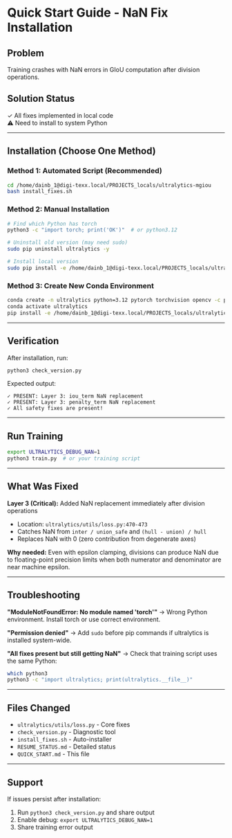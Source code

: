 # Quick Start Guide - NaN Fix Installation

## Problem
Training crashes with NaN errors in GIoU computation after division operations.

## Solution Status
✓ All fixes implemented in local code  
⚠ Need to install to system Python

---

## Installation (Choose One Method)

### Method 1: Automated Script (Recommended)
```bash
cd /home/dainb_1@digi-texx.local/PROJECTS_locals/ultralytics-mgiou
bash install_fixes.sh
```

### Method 2: Manual Installation
```bash
# Find which Python has torch
python3 -c "import torch; print('OK')"  # or python3.12

# Uninstall old version (may need sudo)
sudo pip uninstall ultralytics -y

# Install local version
sudo pip install -e /home/dainb_1@digi-texx.local/PROJECTS_locals/ultralytics-mgiou
```

### Method 3: Create New Conda Environment
```bash
conda create -n ultralytics python=3.12 pytorch torchvision opencv -c pytorch -y
conda activate ultralytics
pip install -e /home/dainb_1@digi-texx.local/PROJECTS_locals/ultralytics-mgiou
```

---

## Verification

After installation, run:
```bash
python3 check_version.py
```

Expected output:
```
✓ PRESENT: Layer 3: iou_term NaN replacement
✓ PRESENT: Layer 3: penalty_term NaN replacement
✓ All safety fixes are present!
```

---

## Run Training

```bash
export ULTRALYTICS_DEBUG_NAN=1
python3 train.py  # or your training script
```

---

## What Was Fixed

**Layer 3 (Critical):** Added NaN replacement immediately after division operations
- Location: `ultralytics/utils/loss.py:470-473`
- Catches NaN from `inter / union_safe` and `(hull - union) / hull`
- Replaces NaN with 0 (zero contribution from degenerate axes)

**Why needed:** Even with epsilon clamping, divisions can produce NaN due to floating-point precision limits when both numerator and denominator are near machine epsilon.

---

## Troubleshooting

**"ModuleNotFoundError: No module named 'torch'"**
→ Wrong Python environment. Install torch or use correct environment.

**"Permission denied"**
→ Add `sudo` before pip commands if ultralytics is installed system-wide.

**"All fixes present but still getting NaN"**
→ Check that training script uses the same Python:
```bash
which python3
python3 -c "import ultralytics; print(ultralytics.__file__)"
```

---

## Files Changed
- `ultralytics/utils/loss.py` - Core fixes
- `check_version.py` - Diagnostic tool
- `install_fixes.sh` - Auto-installer
- `RESUME_STATUS.md` - Detailed status
- `QUICK_START.md` - This file

---

## Support

If issues persist after installation:
1. Run `python3 check_version.py` and share output
2. Enable debug: `export ULTRALYTICS_DEBUG_NAN=1`
3. Share training error output
